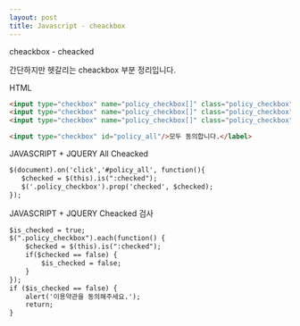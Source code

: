 ```yaml
---
layout: post
title: Javascript - cheackbox 
---
```


cheackbox - cheacked

간단하지만 헷갈리는 cheackbox 부분 정리입니다. 

HTML
```md
<input type="checkbox" name="policy_checkbox[]" class="policy_checkbox"/>
<input type="checkbox" name="policy_checkbox[]" class="policy_checkbox"/>
<input type="checkbox" name="policy_checkbox[]" class="policy_checkbox"/>

<input type="checkbox" id="policy_all"/>모두 동의합니다.</label>
```

JAVASCRIPT + JQUERY All Cheacked
```md
$(document).on('click','#policy_all', function(){
   $checked = $(this).is(":checked");
   $('.policy_checkbox').prop('checked', $checked);
});
```

JAVASCRIPT + JQUERY Cheacked 검사
```md
$is_checked = true;
$(".policy_checkbox").each(function() {
    $checked = $(this).is(":checked");
    if($checked == false) {
        $is_checked = false;
    }
});
if ($is_checked == false) {
    alert('이용약관을 동의해주세요.');
    return;
}
```
